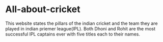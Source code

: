 # All-about-cricket
This website states the pillars of the indian cricket and the team they are played in indian priemer league(IPL). Both Dhoni and Rohit are the most successful IPL captains ever with five titles each to their names.
